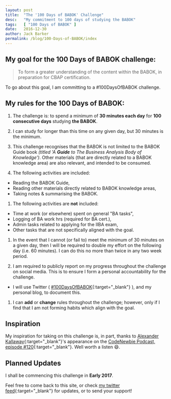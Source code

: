 ```yaml
---
layout: post
title:  "The '100 Days of BABOK' Challenge"
desc:   "My commitment to 100 days of studying the BABOK"
tags:   [ "100 Days of BABOK" ]
date:   2016-12-30
author: Jack Barker
permalink: /blog/100-Days-of-BABOK/index
---
```


## My goal for the 100 Days of BABOK challenge:

> To form a greater understanding of the content within the BABOK, in preparation for CBAP certification.

To go about this goal, I am committing to a #100DaysOfBABOK challenge.

## My rules for the 100 Days of BABOK:

1. The challenge is: to spend a minimum of **30 minutes each day** for **100 consecutive days** studying **the BABOK**.

1. I can study for longer than this time on any given day, but 30 minutes is the minimum.

1. This challenge recognises that the BABOK is not limited to the BABOK Guide book *(titled 'A **Guide** to The Business Analysis Body of Knowledge')*.
Other materials (that are directly related to a BABOK knowledge area) are also relevant, and intended to be consumed.

1. The following activities are included:
  - Reading the BABOK Guide,
  - Reading other materials directly related to BABOK knowledge areas,
  - Taking notes & summarising the BABOK.

1. The following activities are **not** included:
  - Time at work (or elsewhere) spent on general "BA tasks",
  - Logging of BA work hrs (required for BA cert.),
  - Admin tasks related to applying for the IIBA exam,
  - Other tasks that are not specifically aligned with the goal.

1. In the event that I cannot (or fail to) meet the minimum of 30 minutes on a given day, then I will be required to double my effort on the following day (i.e. 60 minutes). I can do this no more than twice in any two week period.

1. I am required to publicly report on my progress throughout the challenge on social media. This is to ensure I form a personal accountability for the challenge.
  - I will use Twitter ( [#100DaysOfBABOK][twitter-100daysofbabok]{:target="_blank"} ), and my personal blog, to document this.

1. I can **add** or **change** rules throughout the challenge; however, only if I find that I am not forming habits which align with the goal.



## Inspiration

My inspiration for taking on this challenge is, in part, thanks to [Alexander Kallaway][kallaway-twitter]{:target="_blank"}'s appearance
on the [CodeNewbie Podcast, episode #120][code-newbie-120]{:target="_blank"}. Well worth a listen :smile:.



## Planned Updates

I shall be commencing this challenge in **Early 2017**.

Feel free to come back to this site, or check [my twitter feed][jackbarker-twitter]{:target="_blank"} for updates, or to send your support!



[code-newbie-120]: http://www.codenewbie.org/podcast/100-days-of-code "Ep. 120 | 100 Days of Code"
[kallaway-twitter]: http://twitter.com/ka11away "Alexander Kallaway (Twitter)"
[jackbarker-twitter]: http://twitter.com/jackbarker "Jack Barker (Twitter)"
[twitter-100daysofbabok]: http://twitter.com/search?f=tweets&q=%23100DaysOfBABOK "#100DaysOfBABOK (Twitter)"
